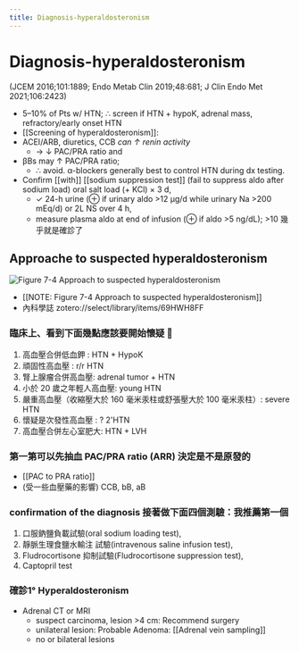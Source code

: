 ```yaml
---
title: Diagnosis-hyperaldosteronism
---
```


# Diagnosis-hyperaldosteronism

(JCEM 2016;101:1889; Endo Metab Clin 2019;48:681; J Clin Endo Met 2021;106:2423)

- 5–10% of Pts w/ HTN; ∴ screen if HTN + hypoK, adrenal mass, refractory/early onset HTN
- [[Screening of hyperaldosteronism]]:
- ACEI/ARB, diuretics, CCB _can ↑ renin activity_
  - → ↓ PAC/PRA ratio and
- βBs may ↑ PAC/PRA ratio;
  - ∴ avoid. α-blockers generally best to control HTN during dx testing.
- Confirm [[with]] [[sodium suppression test]] (fail to suppress aldo after sodium load) oral salt load (+ KCl) × 3 d,
  - ✓ 24-h urine (⊕ if urinary aldo >12 µg/d while urinary Na >200 mEq/d) or 2L NS over 4 h,
  - measure plasma aldo at end of infusion (⊕ if aldo >5 ng/dL); >10 幾乎就是確診了

## Approache to suspected hyperaldosteronism

![Figure 7-4 Approach to suspected hyperaldosteronism](https://i.imgur.com/uoeGGLD.png)

- [[NOTE: Figure 7-4 Approach to suspected hyperaldosteronism]]
- 內科學誌 zotero://select/library/items/69HWH8FF

### 臨床上、看到下面幾點應該要開始懷疑 🤔

1. 高血壓合併低血鉀 : HTN + HypoK
2. 頑固性高血壓 : r/r HTN
3. 腎上腺瘤合併高血壓: adrenal tumor + HTN
4. 小於 20 歲之年輕人高血壓: young HTN
5. 嚴重高血壓（收縮壓大於 160 毫米汞柱或舒張壓大於 100 毫米汞柱）: severe HTN
6. 懷疑是次發性高血壓 : ? 2'HTN
7. 高血壓合併左心室肥大: HTN + LVH

### 第一第可以先抽血 PAC/PRA ratio (ARR) 決定是不是原發的

- [[PAC to PRA ratio]]
- (受一些血壓藥的影響) CCB, bB, aB

### confirmation of the diagnosis 接著做下面四個測驗：我推薦第一個

1. 口服鈉鹽負載試驗(oral sodium loading test),
2. 靜脈生理食鹽水輸注 試驗(intravenous saline infusion test),
3. Fludrocortisone 抑制試驗(Fludrocortisone suppression test),
4. Captopril test


###  確診1° Hyperaldosteronism

- Adrenal CT or MRI
    - suspect carcinoma, lesion >4 cm: Recommend surgery
    - unilateral lesion: Probable Adenoma: [[Adrenal vein sampling]]
    - no or bilateral lesions
